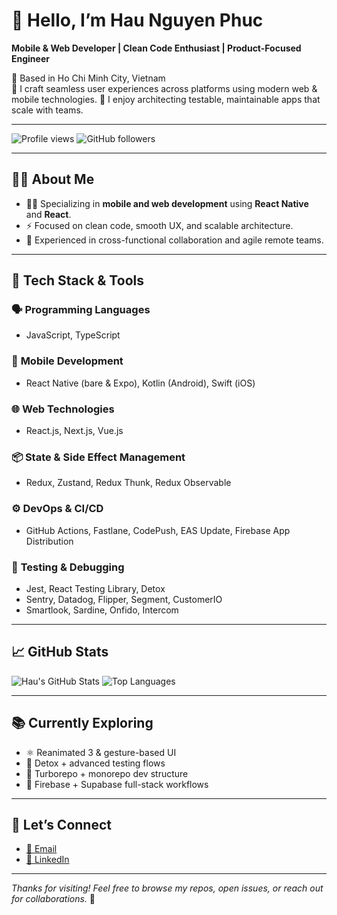 # 👋 Hello, I’m Hau Nguyen Phuc

**Mobile & Web Developer | Clean Code Enthusiast | Product-Focused Engineer**

📍 Based in Ho Chi Minh City, Vietnam  
💼 I craft seamless user experiences across platforms using modern web & mobile technologies.
🧠 I enjoy architecting testable, maintainable apps that scale with teams.

---

![Profile views](https://komarev.com/ghpvc/?username=haunguyenphuc1110&style=flat-square)
![GitHub followers](https://img.shields.io/github/followers/haunguyenphuc1110?label=Followers&style=flat-square)

---

## 🧑‍💻 About Me

- 👨‍💻 Specializing in **mobile and web development** using **React Native** and **React**.
- ⚡ Focused on clean code, smooth UX, and scalable architecture.
- 🔄 Experienced in cross-functional collaboration and agile remote teams.

---

## 🧰 Tech Stack & Tools

### 🗣️ **Programming Languages**
- JavaScript, TypeScript

### 📱 **Mobile Development**
- React Native (bare & Expo), Kotlin (Android), Swift (iOS)

### 🌐 **Web Technologies**
- React.js, Next.js, Vue.js

### 📦 **State & Side Effect Management**
- Redux, Zustand, Redux Thunk, Redux Observable

### ⚙️ **DevOps & CI/CD**
- GitHub Actions, Fastlane, CodePush, EAS Update, Firebase App Distribution

### 🧪 **Testing & Debugging**
- Jest, React Testing Library, Detox  
- Sentry, Datadog, Flipper, Segment, CustomerIO  
- Smartlook, Sardine, Onfido, Intercom

---

## 📈 GitHub Stats

![Hau's GitHub Stats](https://github-readme-stats.vercel.app/api?username=haunguyenphuc1110&show_icons=true&theme=radical)
![Top Languages](https://github-readme-stats.vercel.app/api/top-langs/?username=haunguyenphuc1110&layout=compact&theme=radical)

---

## 📚 Currently Exploring

- ⚛️ Reanimated 3 & gesture-based UI
- 🧪 Detox + advanced testing flows
- 🔁 Turborepo + monorepo dev structure
- 🔄 Firebase + Supabase full-stack workflows

---

## 💬 Let’s Connect

- [📧 Email](mailto:ngphuchau1110@gmail.com)
- [💼 LinkedIn](https://www.linkedin.com/in/hau-nguyen-phuc-444a0816b/)

---

_Thanks for visiting! Feel free to browse my repos, open issues, or reach out for collaborations._ 🚀
